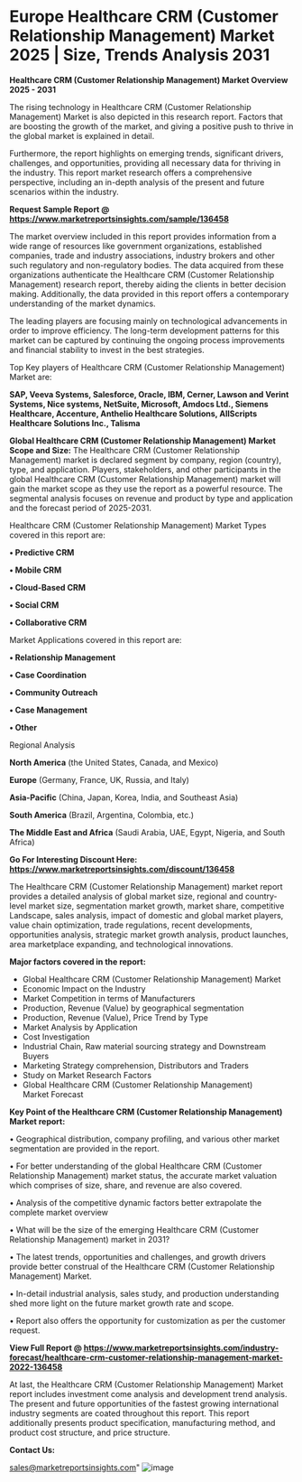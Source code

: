 # Europe Healthcare CRM (Customer Relationship Management) Market 2025 | Size, Trends Analysis 2031

<Strong> Healthcare CRM (Customer Relationship Management) Market Overview 2025 - 2031</strong>

The rising technology in Healthcare CRM (Customer Relationship Management) Market is also depicted in this research report. Factors that are boosting the growth of the market, and giving a positive push to thrive in the global market is explained in detail.

Furthermore, the report highlights on emerging trends, significant drivers, challenges, and opportunities, providing all necessary data for thriving in the industry. This report market research offers a comprehensive perspective, including an in-depth analysis of the present and future scenarios within the industry.

<strong>Request Sample Report @ <a href=https://www.marketreportsinsights.com/sample/136458>https://www.marketreportsinsights.com/sample/136458</a></strong>

The market overview included in this report provides information from a wide range of resources like government organizations, established companies, trade and industry associations, industry brokers and other such regulatory and non-regulatory bodies. The data acquired from these organizations authenticate the Healthcare CRM (Customer Relationship Management) research report, thereby aiding the clients in better decision making. Additionally, the data provided in this report offers a contemporary understanding of the market dynamics.

The leading players are focusing mainly on technological advancements in order to improve efficiency. The long-term development patterns for this market can be captured by continuing the ongoing process improvements and financial stability to invest in the best strategies.

Top Key players of Healthcare CRM (Customer Relationship Management) Market are:

<strong>SAP, Veeva Systems, Salesforce, Oracle, IBM, Cerner, Lawson and Verint Systems, Nice systems, NetSuite, Microsoft, Amdocs Ltd., Siemens Healthcare, Accenture, Anthelio Healthcare Solutions, AllScripts Healthcare Solutions Inc., Talisma</strong>

<strong><b>Global Healthcare CRM (Customer Relationship Management) Market Scope and Size:</b></strong>
The Healthcare CRM (Customer Relationship Management) market is declared segment by company, region (country), type, and application. Players, stakeholders, and other participants in the global Healthcare CRM (Customer Relationship Management) market will gain the market scope as they use the report as a powerful resource. The segmental analysis focuses on revenue and product by type and application and the forecast period of 2025-2031.

Healthcare CRM (Customer Relationship Management) Market Types covered in this report are:

<strong>• Predictive CRM

• Mobile CRM

• Cloud-Based CRM

• Social CRM

• Collaborative CRM</strong>

Market Applications covered in this report are:

<strong>• Relationship Management

• Case Coordination

• Community Outreach

• Case Management

• Other</strong> 

Regional Analysis

<strong>North America</strong> (the United States, Canada, and Mexico)

<strong>Europe</strong> (Germany, France, UK, Russia, and Italy)

<strong>Asia-Pacific</strong> (China, Japan, Korea, India, and Southeast Asia)

<strong>South America</strong> (Brazil, Argentina, Colombia, etc.)

<strong>The Middle East and Africa</strong> (Saudi Arabia, UAE, Egypt, Nigeria, and South Africa)

<strong>Go For Interesting Discount Here: <a href=https://www.marketreportsinsights.com/discount/136458>https://www.marketreportsinsights.com/discount/136458</a></strong>

The Healthcare CRM (Customer Relationship Management) market report provides a detailed analysis of global market size, regional and country-level market size, segmentation market growth, market share, competitive Landscape, sales analysis, impact of domestic and global market players, value chain optimization, trade regulations, recent developments, opportunities analysis, strategic market growth analysis, product launches, area marketplace expanding, and technological innovations.

<strong><b>Major factors covered in the report:</b></strong>
<ul>
  <li>Global Healthcare CRM (Customer Relationship Management) Market </li>
  <li>Economic Impact on the Industry</li>
  <li>Market Competition in terms of Manufacturers</li>
  <li>Production, Revenue (Value) by geographical segmentation</li>
  <li>Production, Revenue (Value), Price Trend by Type</li>
  <li>Market Analysis by Application</li>
  <li>Cost Investigation</li>
  <li>Industrial Chain, Raw material sourcing strategy and Downstream Buyers</li>
  <li>Marketing Strategy comprehension, Distributors and Traders</li>
  <li>Study on Market Research Factors</li>
  <li>Global Healthcare CRM (Customer Relationship Management) Market Forecast</li>
</ul>

<strong><b>Key Point of the Healthcare CRM (Customer Relationship Management) Market report:</b></strong>

• Geographical distribution, company profiling, and various other market segmentation are provided in the report.

• For better understanding of the global Healthcare CRM (Customer Relationship Management) market status, the accurate market valuation which comprises of size, share, and revenue are also covered.

• Analysis of the competitive dynamic factors better extrapolate the complete market overview

• What will be the size of the emerging Healthcare CRM (Customer Relationship Management) market in 2031?

• The latest trends, opportunities and challenges, and growth drivers provide better construal of the Healthcare CRM (Customer Relationship Management) Market.

• In-detail industrial analysis, sales study, and production understanding shed more light on the future market growth rate and scope.

• Report also offers the opportunity for customization as per the customer request.

<strong><b>View Full Report @ <a href=https://www.marketreportsinsights.com/industry-forecast/healthcare-crm-customer-relationship-management-market-2022-136458>https://www.marketreportsinsights.com/industry-forecast/healthcare-crm-customer-relationship-management-market-2022-136458</a></b></strong>


At last, the Healthcare CRM (Customer Relationship Management) Market report includes investment come analysis and development trend analysis. The present and future opportunities of the fastest growing international industry segments are coated throughout this report. This report additionally presents product specification, manufacturing method, and product cost structure, and price structure.

<strong>Contact Us:</strong>

sales@marketreportsinsights.com"
![image](https://github.com/user-attachments/assets/b13eac1d-12ed-404c-9f71-c1d33c97f031)
